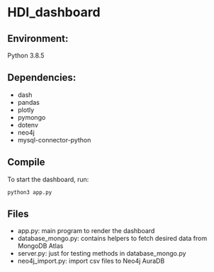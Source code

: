 # HDI_dashboard
## Environment:
Python 3.8.5
## Dependencies:
- dash
- pandas
- plotly
- pymongo
- dotenv
- neo4j
- mysql-connector-python
## Compile
To start the dashboard, run:
```
python3 app.py
```
## Files
- app.py: main program to render the dashboard
- database_mongo.py: contains helpers to fetch desired data from MongoDB Atlas
- server.py: just for testing methods in database_mongo.py
- neo4j_import.py: import csv files to Neo4j AuraDB
